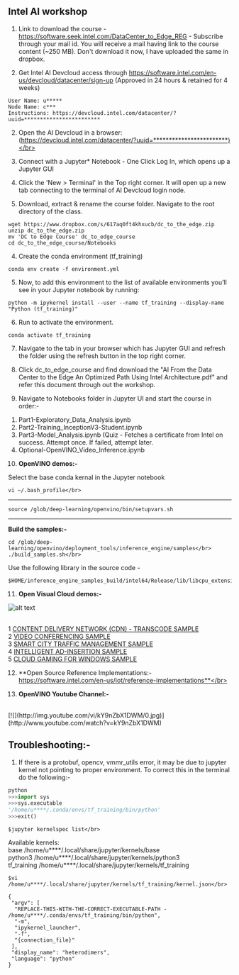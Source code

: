 ## **Intel AI workshop** </br>

1. Link to download the course - https://software.seek.intel.com/DataCenter_to_Edge_REG - Subscribe through your mail id. You will receive a mail having link to the course content (~250 MB). Don't download it now, I have uploaded the same in dropbox. </br>

2. Get Intel AI Devcloud access through https://software.intel.com/en-us/devcloud/datacenter/sign-up (Approved in 24 hours & retained for 4 weeks)</br>

```
User Name: u*****
Node Name: c***
Instructions: https://devcloud.intel.com/datacenter/?uuid=************************
```

2. Open the AI Devcloud in a browser: (https://devcloud.intel.com/datacenter/?uuid=************************)</br>
 
3. Connect with a Jupyter* Notebook - One Click Log In, which opens up a Jupyter GUI</br>

4. Click the 'New > Terminal' in the Top right corner. It will open up a new tab connecting to the terminal of AI Devcloud login node.</br>

5. Download, extract & rename the course folder. Navigate to the root directory of the class.</br>

```
wget https://www.dropbox.com/s/617aq0ft4khxucb/dc_to_the_edge.zip
unzip dc_to_the_edge.zip
mv 'DC to Edge Course' dc_to_edge_course
cd dc_to_the_edge_course/Notebooks
```

4. Create the conda environment (tf_training)</br>

```
conda env create -f environment.yml
```

5. Now, to add this environment to the list of available environments you’ll see in your Jupyter notebook by running:</br>

```
python -m ipykernel install --user --name tf_training --display-name "Python (tf_training)"
```

6. Run to activate the environment.</br>

```
conda activate tf_training
```

7. Navigate to the tab in your browser which has Jupyter GUI and refresh the folder using the refresh button in the top right corner.</br>

8. Click dc_to_edge_course and find download the "AI From the Data Center to the Edge An Optimized Path Using Intel Architecture.pdf" and refer this document through out the workshop.</br>

9. Navigate to Notebooks folder in Jupyter UI and start the course in order:-</br>

1) Part1-Exploratory_Data_Analysis.ipynb</br>
2) Part2-Training_InceptionV3-Student.ipynb</br>
3) Part3-Model_Analysis.ipynb (Quiz - Fetches a certificate from Intel on success. Attempt once. If failed, attempt later.</br>
4) Optional-OpenVINO_Video_Inference.ipynb</br>

10. **OpenVINO demos:-**</br>

Select the base conda kernal in the Jupyter notebook</br>

```
vi ~/.bash_profile</br>
```
---
```
source /glob/deep-learning/openvino/bin/setupvars.sh
```
---


**Build the samples:-**</br>
```
cd /glob/deep-learning/openvino/deployment_tools/inference_engine/samples</br>
./build_samples.sh</br>
```
Use the following library in the source code - </br>
```
$HOME/inference_engine_samples_build/intel64/Release/lib/libcpu_extension.so</br>
```

11. **Open Visual Cloud demos:-**</br>

![alt text](https://01.org/sites/default/files/users/u66592/ovc-_pipeline_v3.png)
</br></br>

 1 [CONTENT DELIVERY NETWORK (CDN) - TRANSCODE SAMPLE](https://github.com/OpenVisualCloud/CDN-Transcode-Sample)</br>
 2 [VIDEO CONFERENCING SAMPLE](https://github.com/OpenVisualCloud/Video-Conferencing-Sample)</br>
 3 [SMART CITY TRAFFIC MANAGEMENT SAMPLE](https://github.com/OpenVisualCloud/Smart-City-Sample)</br>
 4 [INTELLIGENT AD-INSERTION SAMPLE](https://github.com/OpenVisualCloud/Ad-Insertion-Sample)</br>
 5 [CLOUD GAMING FOR WINDOWS SAMPLE](https://github.com/OpenVisualCloud/Cloud-Gaming-Windows-Sample)</br>

12. **Open Source Reference Implementations:- https://software.intel.com/en-us/iot/reference-implementations**</br>

13. **OpenVINO Youtube Channel:-**
</br>
[![](http://img.youtube.com/vi/kY9nZbX1DWM/0.jpg)](http://www.youtube.com/watch?v=kY9nZbX1DWM)
</br>

## **__Troubleshooting:-__**</br>

  1. If there is a protobuf, opencv, vmmr_utils error, it may be due to jupyter kernel not pointing to proper environment. To correct this in the terminal do the following:-</br>
```python
python
>>>import sys
>>>sys.executable
'/home/u****/.conda/envs/tf_training/bin/python'
>>>exit()
```

```
$jupyter kernelspec list</br>
```
Available kernels:</br>
  base             /home/u****/.local/share/jupyter/kernels/base</br>
  python3          /home/u****/.local/share/jupyter/kernels/python3</br>
  tf_training      /home/u****/.local/share/jupyter/kernels/tf_training</br>

```
$vi /home/u****/.local/share/jupyter/kernels/tf_training/kernel.json</br>
```

```
{
 "argv": [
  "REPLACE-THIS-WITH-THE-CORRECT-EXECUTABLE-PATH - /home/u****/.conda/envs/tf_training/bin/python",
  "-m",
  "ipykernel_launcher",
  "-f",
  "{connection_file}"
 ],
 "display_name": "heterodimers",
 "language": "python"
}
```

